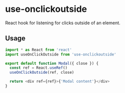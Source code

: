 # use-onclickoutside

React hook for listening for clicks outside of an element.

## Usage

```js
import * as React from 'react'
import useOnClickOutside from 'use-onclickoutside'

export default function Modal({ close }) {
  const ref = React.useRef()
  useOnClickOutside(ref, close)

  return <div ref={ref}>{'Modal content'}</div>
}
```
